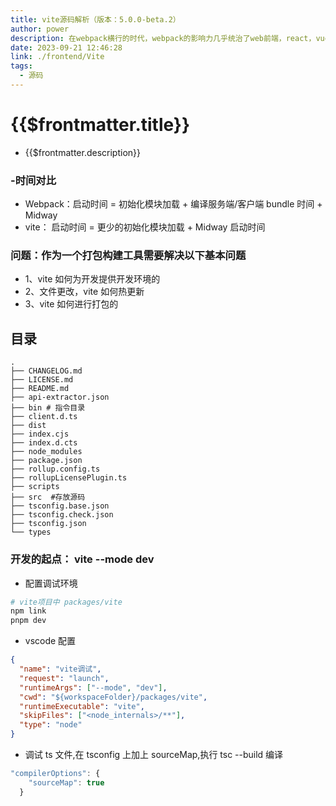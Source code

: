 ```yaml
---
title: vite源码解析（版本：5.0.0-beta.2）
author: power
description: 在webpack横行的时代，webpack的影响力几乎统治了web前端，react，vue-cli等等工具都借助于webpack构建。在使用过程中，Webpack构建十几个页面几百个组件的应用的性能出现了严重下降，说句公道话，webpack的性能其实是很好的，最大的问题是配置过于复杂，导致绝大多数人不能正确的配置导致性能下降。天下苦webpack久矣，在这个时候，尤大巧妙的利用esbuild和rollup，借助浏览器原生的esm能力创造的vite横空出世。一旦体验过，就再也回不去了
date: 2023-09-21 12:46:28
link: ./frontend/Vite
tags:
  - 源码
---
```


# {{$frontmatter.title}}

- {{$frontmatter.description}}

### -时间对比

- Webpack：启动时间 = 初始化模块加载 + 编译服务端/客户端 bundle 时间 + Midway
- vite： 启动时间 = 更少的初始化模块加载 + Midway 启动时间

### 问题：作为一个打包构建工具需要解决以下基本问题

- 1、vite 如何为开发提供开发环境的
- 2、文件更改，vite 如何热更新
- 3、vite 如何进行打包的

## 目录

```
.
├── CHANGELOG.md
├── LICENSE.md
├── README.md
├── api-extractor.json
├── bin # 指令目录
├── client.d.ts
├── dist
├── index.cjs
├── index.d.cts
├── node_modules
├── package.json
├── rollup.config.ts
├── rollupLicensePlugin.ts
├── scripts
├── src  #存放源码
├── tsconfig.base.json
├── tsconfig.check.json
├── tsconfig.json
└── types
```

### 开发的起点： vite --mode dev

- 配置调试环境

```sh
# vite项目中 packages/vite
npm link
pnpm dev
```

- vscode 配置

```json
{
  "name": "vite调试",
  "request": "launch",
  "runtimeArgs": ["--mode", "dev"],
  "cwd": "${workspaceFolder}/packages/vite",
  "runtimeExecutable": "vite",
  "skipFiles": ["<node_internals>/**"],
  "type": "node"
}
```

- 调试 ts 文件,在 tsconfig 上加上 sourceMap,执行 tsc --build 编译

```js
"compilerOptions": {
    "sourceMap": true
  }
```
